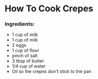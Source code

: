 <h1>How To Cook Crepes</h1>
<h3>Ingredients:</h3>
  <body>
    <p>
      <ul>
        <li> 1 cup of milk</li>
        <li> 1 cup of milk</li>
        <li> 2 eggs</li>
        <li> 1 cup of flour</li>
        <li> pinch of salt</li>
        <li> 3 tbsp of butter</li>
        <li> 1/4 cup of water</li>
        <li> Oil so the crepes don't stick to the pan</li>
      </ul>
    </p>
  </body>


